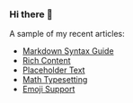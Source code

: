 ### Hi there 👋

A sample of my recent articles:

<!-- BLOG-POST-LIST:START -->
- [Markdown Syntax Guide](/post/markdown-syntax/)
- [Rich Content](/post/rich-content/)
- [Placeholder Text](/post/placeholder-text/)
- [Math Typesetting](/post/math-typesetting/)
- [Emoji Support](/post/emoji-support/)
<!-- BLOG-POST-LIST:END -->

<!--
**arjitsrivastava/arjitsrivastava** is a ✨ _special_ ✨ repository because its `README.md` (this file) appears on your GitHub profile.

-->
